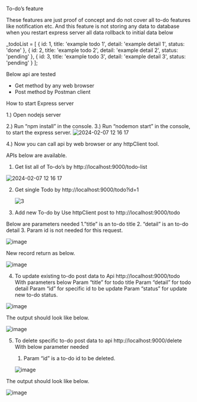 
To-do’s feature 

These features are just proof of concept and do not cover all to-do features like notification etc.
And this feature is not storing any data to database when you restart express server all data rollback to initial data below

_todoList = [
    { id: 1, title: 'example todo 1', detail: 'example detail 1', status: 'done' },
    { id: 2, title: 'example todo 2', detail: 'example detail 2', status: 'pending' },
    { id: 3, title: 'example todo 3', detail: 'example detail 3', status: 'pending' }
];

 

Below api are tested 
- Get method by any web browser
- Post method by Postman client 


How to start Express server

1.) Open nodejs server

2.) Run “npm install” in the console.
3.) Run “nodemon start” in the console, to start the express server.
![2024-02-07 12 16 17](https://github.com/PlanktonBkk/bdms-test-backend/assets/61401107/360ae4c9-8a78-4531-933e-c92b957d91c6)

4.) Now you can call api by web browser or any httpClient tool.  


APIs below are available.

1. Get list all of To-do’s by http://localhost:9000/todo-list 

![2024-02-07 12 16 17](https://github.com/PlanktonBkk/bdms-test-backend/assets/61401107/43ddfe4d-efd7-43d5-856b-905c2fdcda2d)

2. Get single Todo by http://localhost:9000/todo?id=1  

   ![3](https://github.com/PlanktonBkk/bdms-test-backend/assets/61401107/1094e9a6-5744-4da3-bcc9-ac44d302187a)

   
3. Add new To-do by Use httpClient post to http://localhost:9000/todo

  Below are parameters needed
  1.”title” is an to-do title
  2. “detail” is an to-do detail
  3. Param id is not needed for this request.

  ![image](https://github.com/PlanktonBkk/bdms-test-backend/assets/61401107/0a1e5f19-36e1-4710-bc6c-7438c9d0c24d)
 
  New record return as below.
  
  ![image](https://github.com/PlanktonBkk/bdms-test-backend/assets/61401107/713fef20-1c04-4904-8068-cf58672a4cab)


4. To update existing to-do post data to Api http://localhost:9000/todo
  With parameters below
  Param “title” for todo title
  Param “detail” for todo detail
  Param “id” for specific id to be update
  Param “status” for update new to-do status.


  ![image](https://github.com/PlanktonBkk/bdms-test-backend/assets/61401107/6a7864c4-3a35-4c47-acfc-bd7c25127581)

  The output should look like below.

  ![image](https://github.com/PlanktonBkk/bdms-test-backend/assets/61401107/7cf3213d-8e13-48da-a30c-db45ea7f638b)




5. To delete specific to-do post data to api http://localhost:9000/delete
		With below parameter needed
    1. Param “id” is a to-do id to be deleted.

    ![image](https://github.com/PlanktonBkk/bdms-test-backend/assets/61401107/d9cc81f3-bc01-4a2d-bfe1-7472e2f1e67c)

  The output should look like below. 
  
  ![image](https://github.com/PlanktonBkk/bdms-test-backend/assets/61401107/4fc29cde-18cc-475a-a5f2-ad56ccaef082)



